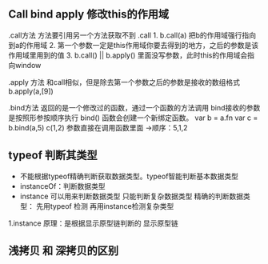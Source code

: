 ## Call bind apply 修改this的作用域

  .call方法   方法要引用另一个方法获取不到 .call 
     1. b.call(a) 把b的作用域强行指向到a的作用域 
     2. 第一个参数一定是this作用域你要去得到的地方，之后的参数是该作用域里用到的值
     3. b.call() || b.apply() 里面没写参数，此时this的作用域会指向window


  .apply 方法
    和call相似，但是除去第一个参数之后的参数是接收的数组格式   b.apply(a,[9])

 .bind方法  返回的是一个修改过的函数，通过一个函数的方法调用  bind接收的参数是按照形参按顺序执行 
    bind() 函数会创建一个新绑定函数。
    var b = a.fn    var c = b.bind(a,5)    c(1,2) 
    参数直接在调用函数里面  ->顺序：5,1,2



## typeof 判断其类型
  - 不能根据typeof精确判断获取数据类型。typeof智能判断基本数据类型  
  - instanceOf：判断数据类型
  - instance 可以用来判断数据类型 只能判断复杂数据类型
精确的判断数据类型： 先用typeof 检测 再用instance检测复杂类型

1.instance 原理：是根据显示原型链判断的  显示原型链

## 浅拷贝 和 深拷贝的区别
  